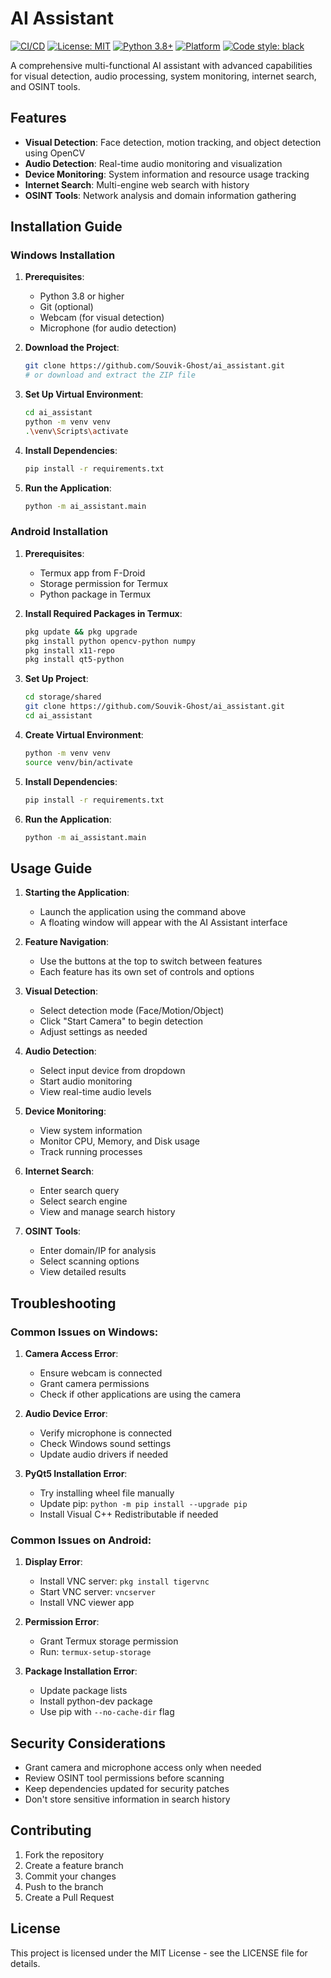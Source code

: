 # AI Assistant

[![CI/CD](https://github.com/Souvik-Ghost/ai_assistant/actions/workflows/ci.yml/badge.svg)](https://github.com/Souvik-Ghost/ai_assistant/actions/workflows/ci.yml)
[![License: MIT](https://img.shields.io/badge/License-MIT-yellow.svg)](https://opensource.org/licenses/MIT)
[![Python 3.8+](https://img.shields.io/badge/python-3.8+-blue.svg)](https://www.python.org/downloads/)
[![Platform](https://img.shields.io/badge/platform-Windows%20%7C%20Android-lightgrey.svg)](https://github.com/Souvik-Ghost/ai_assistant)
[![Code style: black](https://img.shields.io/badge/code%20style-black-000000.svg)](https://github.com/psf/black)

A comprehensive multi-functional AI assistant with advanced capabilities for visual detection, audio processing, system monitoring, internet search, and OSINT tools.

## Features

- **Visual Detection**: Face detection, motion tracking, and object detection using OpenCV
- **Audio Detection**: Real-time audio monitoring and visualization
- **Device Monitoring**: System information and resource usage tracking
- **Internet Search**: Multi-engine web search with history
- **OSINT Tools**: Network analysis and domain information gathering

## Installation Guide

### Windows Installation

1. **Prerequisites**:
   - Python 3.8 or higher
   - Git (optional)
   - Webcam (for visual detection)
   - Microphone (for audio detection)

2. **Download the Project**:
   ```bash
   git clone https://github.com/Souvik-Ghost/ai_assistant.git
   # or download and extract the ZIP file
   ```

3. **Set Up Virtual Environment**:
   ```bash
   cd ai_assistant
   python -m venv venv
   .\venv\Scripts\activate
   ```

4. **Install Dependencies**:
   ```bash
   pip install -r requirements.txt
   ```

5. **Run the Application**:
   ```bash
   python -m ai_assistant.main
   ```

### Android Installation

1. **Prerequisites**:
   - Termux app from F-Droid
   - Storage permission for Termux
   - Python package in Termux

2. **Install Required Packages in Termux**:
   ```bash
   pkg update && pkg upgrade
   pkg install python opencv-python numpy
   pkg install x11-repo
   pkg install qt5-python
   ```

3. **Set Up Project**:
   ```bash
   cd storage/shared
   git clone https://github.com/Souvik-Ghost/ai_assistant.git
   cd ai_assistant
   ```

4. **Create Virtual Environment**:
   ```bash
   python -m venv venv
   source venv/bin/activate
   ```

5. **Install Dependencies**:
   ```bash
   pip install -r requirements.txt
   ```

6. **Run the Application**:
   ```bash
   python -m ai_assistant.main
   ```

## Usage Guide

1. **Starting the Application**:
   - Launch the application using the command above
   - A floating window will appear with the AI Assistant interface

2. **Feature Navigation**:
   - Use the buttons at the top to switch between features
   - Each feature has its own set of controls and options

3. **Visual Detection**:
   - Select detection mode (Face/Motion/Object)
   - Click "Start Camera" to begin detection
   - Adjust settings as needed

4. **Audio Detection**:
   - Select input device from dropdown
   - Start audio monitoring
   - View real-time audio levels

5. **Device Monitoring**:
   - View system information
   - Monitor CPU, Memory, and Disk usage
   - Track running processes

6. **Internet Search**:
   - Enter search query
   - Select search engine
   - View and manage search history

7. **OSINT Tools**:
   - Enter domain/IP for analysis
   - Select scanning options
   - View detailed results

## Troubleshooting

### Common Issues on Windows:

1. **Camera Access Error**:
   - Ensure webcam is connected
   - Grant camera permissions
   - Check if other applications are using the camera

2. **Audio Device Error**:
   - Verify microphone is connected
   - Check Windows sound settings
   - Update audio drivers if needed

3. **PyQt5 Installation Error**:
   - Try installing wheel file manually
   - Update pip: `python -m pip install --upgrade pip`
   - Install Visual C++ Redistributable if needed

### Common Issues on Android:

1. **Display Error**:
   - Install VNC server: `pkg install tigervnc`
   - Start VNC server: `vncserver`
   - Install VNC viewer app

2. **Permission Error**:
   - Grant Termux storage permission
   - Run: `termux-setup-storage`

3. **Package Installation Error**:
   - Update package lists
   - Install python-dev package
   - Use pip with `--no-cache-dir` flag

## Security Considerations

- Grant camera and microphone access only when needed
- Review OSINT tool permissions before scanning
- Keep dependencies updated for security patches
- Don't store sensitive information in search history

## Contributing

1. Fork the repository
2. Create a feature branch
3. Commit your changes
4. Push to the branch
5. Create a Pull Request

## License

This project is licensed under the MIT License - see the LICENSE file for details.
